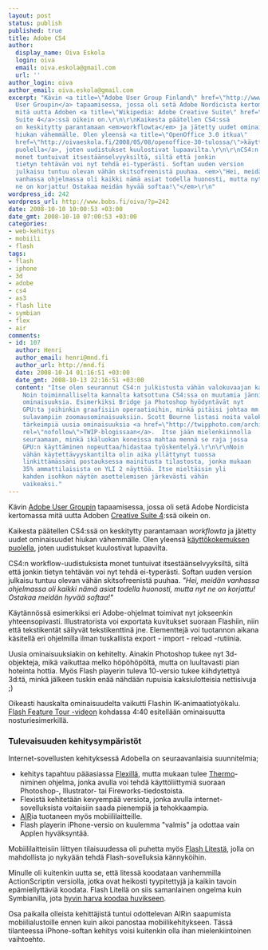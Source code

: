 ```yaml
---
layout: post
status: publish
published: true
title: Adobe CS4
author:
  display_name: Oiva Eskola
  login: oiva
  email: oiva.eskola@gmail.com
  url: ''
author_login: oiva
author_email: oiva.eskola@gmail.com
excerpt: "Kävin <a title=\"Adobe User Group Finland\" href=\"http://www.aug.fi/index.php\">Adobe
  User Groupin</a> tapaamisessa, jossa oli setä Adobe Nordicista kertomassa
  mitä uutta Adoben <a title=\"Wikipedia: Adobe Creative Suite\" href=\"http://en.wikipedia.org/wiki/Adobe_Creative_Suite\">Creative
  Suite 4</a>:ssä oikein on.\r\n\r\nKaikesta päätellen CS4:ssä
  on keskitytty parantamaan <em>workflowta</em> ja jätetty uudet ominaisuudet
  hiukan vähemmälle. Olen yleensä <a title=\"OpenOffice 3.0 itkua\"
  href=\"http://oivaeskola.fi/2008/05/08/openoffice-30-tulossa/\">käyttökokemuksen
  puolella</a>, joten uudistukset kuulostivat lupaavilta.\r\n\r\nCS4:n workflow-uudistuksista
  monet tuntuivat itsestäänselvyyksiltä, siltä että jonkin
  tietyn tehtävän voi nyt tehdä ei-typerästi. Softan uuden version
  julkaisu tuntuu olevan vähän skitsofreenistä puuhaa. <em>\"Hei, meidän
  vanhassa ohjelmassa oli kaikki nämä asiat todella huonosti, mutta nyt
  ne on korjattu! Ostakaa meidän hyvää softaa!\"</em>\r\n"
wordpress_id: 242
wordpress_url: http://www.bobs.fi/oiva/?p=242
date: 2008-10-10 10:00:53 +03:00
date_gmt: 2008-10-10 07:00:53 +03:00
categories:
- web-kehitys
- mobiili
- flash
tags:
- flash
- iphone
- 3d
- adobe
- cs4
- as3
- flash lite
- symbian
- flex
- air
comments:
- id: 107
  author: Henri
  author_email: henri@mnd.fi
  author_url: http://mnd.fi
  date: 2008-10-14 01:16:51 +03:00
  date_gmt: 2008-10-13 22:16:51 +03:00
  content: "Itse olen seurannut CS4:n julkistusta vähän valokuvaajan kannalta.
    Noin toiminnalliselta kannalta katsottuna CS4:ssa on muutamia jänniä
    ominaisuuksia. Esimerkiksi Bridge ja Photoshop hyödyntävät nyt
    GPU:ta joihinkin graafisiin operaatioihin, minkä pitäisi johtaa mm.
    sulavampiin zoomausominaisuuksiin. Scott Bourne listasi noita valokuvaajan kannalta
    tärkeimpiä uusia ominaisuuksia <a href=\"http://twipphoto.com/archives/1382\"
    rel=\"nofollow\">TWIP-blogissaan</a>.  Itse jään mielenkiinnolla
    seuraamaan, minkä ikäluokan koneissa mahtaa mennä se raja jossa
    GPU:n käyttäminen nopeuttaa/hidastaa työskentelyä.\r\n\r\nNoin
    vähän käytettävyyskantilta olin aika yllättynyt tuossa
    linkittämässäni postauksessa mainitusta tilastosta, jonka mukaan
    35% ammattilaisista on YLI 2 näyttöä. Itse mieltäisin yli
    kahden isohkon näytön asettelemisen järkevästi vähän
    vaikeaksi."
---
```

<p>Kävin <a title="Adobe User Group Finland" href="http://www.aug.fi/index.php">Adobe User Groupin</a> tapaamisessa, jossa oli setä Adobe Nordicista kertomassa mitä uutta Adoben <a title="Wikipedia: Adobe Creative Suite" href="http://en.wikipedia.org/wiki/Adobe_Creative_Suite">Creative Suite 4</a>:ssä oikein on.</p>
<p>Kaikesta päätellen CS4:ssä on keskitytty parantamaan <em>workflowta</em> ja jätetty uudet ominaisuudet hiukan vähemmälle. Olen yleensä <a title="OpenOffice 3.0 itkua" href="http://oivaeskola.fi/2008/05/08/openoffice-30-tulossa/">käyttökokemuksen puolella</a>, joten uudistukset kuulostivat lupaavilta.</p>
<p>CS4:n workflow-uudistuksista monet tuntuivat itsestäänselvyyksiltä, siltä että jonkin tietyn tehtävän voi nyt tehdä ei-typerästi. Softan uuden version julkaisu tuntuu olevan vähän skitsofreenistä puuhaa. <em>"Hei, meidän vanhassa ohjelmassa oli kaikki nämä asiat todella huonosti, mutta nyt ne on korjattu! Ostakaa meidän hyvää softaa!"</em><br />
<a id="more"></a><a id="more-242"></a>
<p>Käytännössä esimerkiksi eri Adobe-ohjelmat toimivat nyt jokseenkin yhteensopivasti. Illustratorista voi exportata kuvitukset suoraan Flashiin, niin että tekstikentät säilyvät tekstikenttinä jne. Elementtejä voi tuotannon aikana käsitellä eri ohjelmilla ilman tuskallista export - import - reload -rutiinia.</p>
<p>Uusia ominaisuuksiakin on kehitelty. Ainakin Photoshop tukee nyt 3d-objekteja, mikä vaikuttaa melko höpöhöpöltä, mutta on luultavasti pian hoteinta hottia. Myös Flash playerin tuleva 10-versio tukee kiihdytettyä 3d:tä, minkä jälkeen tuskin enää nähdään rupuisia kaksiulotteisia nettisivuja ;)</p>
<p>Oikeasti hauskalta ominaisuudelta vaikutti Flashin IK-animaatiotyökalu. <a title="Adobe.tv: CS4 feature tour" href="http://tv.adobe.com/#vi+f1554v1702">Flash Feature Tour -videon</a> kohdassa 4:40 esitellään ominaisuutta nosturiesimerkillä.</p>
<h3>Tulevaisuuden kehitysympäristöt</h3>
<p>Internet-sovellusten kehityksessä Adobella on seuraavanlaisia suunnitelmia;</p>
<ul>
<li>kehitys tapahtuu pääasiassa <a title="Wikipedia: Adobe Flex" href="http://en.wikipedia.org/wiki/Adobe_Flex">Flexillä</a>, mutta mukaan tulee <a title="Adobe Labs: Thermo" href="http://labs.adobe.com/wiki/index.php/Thermo">Thermo</a>-niminen ohjelma, jonka avulla voi tehdä käyttöliittymiä suoraan Photoshop-, Illustrator- tai Fireworks-tiedostoista.</li>
<li>Flexistä kehitetään kevyempää versiota, jonka avulla internet-sovelluksista voitaisiin saada pienempiä ja tehokkaampia.</li>
<li><a title="Wikipedia: Adobe AIR" href="http://en.wikipedia.org/wiki/Adobe_AIR">AIR</a>ia tuotaneen myös mobiililaitteille.</li>
<li>Flash playerin iPhone-versio on kuulemma "valmis" ja odottaa vain Applen hyväksyntää.</li>
</ul>
<p>Mobiililaitteisiin liittyen tilaisuudessa oli puhetta myös <a title="Wikipedia: Adobe Flash Lite" href="http://en.wikipedia.org/wiki/Adobe_Flash_Lite">Flash Litestä</a>, jolla on mahdollista jo nykyään tehdä Flash-sovelluksia kännyköihin.</p>
<p>Minulle oli kuitenkin uutta se, että litessä koodataan vanhemmilla ActionScriptin versiolla, jotka ovat heikosti tyypitettyjä ja kaikin tavoin epämiellyttäviä koodata. Flash Litellä on siis samanlainen ongelma kuin Symbianilla, jota <a title="Nokia Conversations: An inside (personal) view of the Symbian deal" href="http://conversations.nokia.com/home/2008/07/an-inside-perso.html">hyvin harva koodaa huvikseen</a>.</p>
<p>Osa paikalla olleista kehittäjistä tuntui odottelevan AIRin saapumista mobiilialustoille ennen kuin aikoi panostaa mobiilikehitykseen. Tässä tilanteessa iPhone-softan kehitys voisi kuitenkin olla ihan mielenkiintoinen vaihtoehto.</p>
